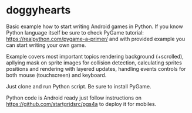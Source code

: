 # doggyhearts

Basic example how to start writing Android games in Python. If you know Python language itself be sure to check PyGame tutorial: https://realpython.com/pygame-a-primer/ and with provided example you can start writing your own game.

Example covers most important topics rendering background (+scrolled), apllying mask on sprite images for collision detection, calculating sprites positions and rendering with layered updates, handling events controls for both mouse (touchscreen) and keyboard.

Just clone and run Python script. Be sure to install PyGame.

Python code is Android ready just follow instructions on https://github.com/startgridsrc/pgs4a to deploy it for mobiles.
